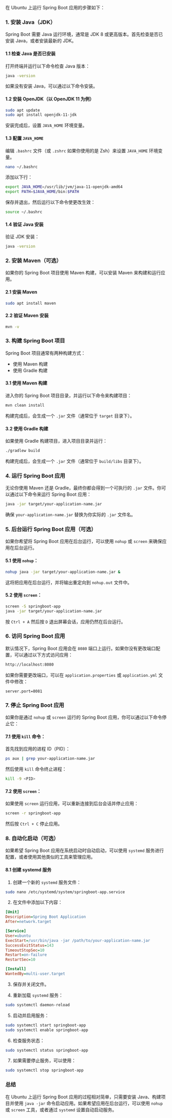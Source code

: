 在 Ubuntu 上运行 Spring Boot 应用的步骤如下：

### 1. **安装 Java（JDK）**

Spring Boot 需要 Java 运行环境，通常是 JDK 8 或更高版本。首先检查是否已安装 Java，或者安装最新的 JDK。

#### 1.1 检查 Java 是否已安装

打开终端并运行以下命令检查 Java 版本：

```bash
java -version
```

如果没有安装 Java，可以通过以下命令安装。

#### 1.2 安装 OpenJDK（以 OpenJDK 11 为例）

```bash
sudo apt update
sudo apt install openjdk-11-jdk
```

安装完成后，设置 `JAVA_HOME` 环境变量。

#### 1.3 配置 `JAVA_HOME`

编辑 `.bashrc` 文件（或 `.zshrc` 如果你使用的是 Zsh）来设置 `JAVA_HOME` 环境变量。

```bash
nano ~/.bashrc
```

添加以下行：

```bash
export JAVA_HOME=/usr/lib/jvm/java-11-openjdk-amd64
export PATH=$JAVA_HOME/bin:$PATH
```

保存并退出，然后运行以下命令使更改生效：

```bash
source ~/.bashrc
```

#### 1.4 验证 Java 安装

验证 JDK 安装：

```bash
java -version
```

### 2. **安装 Maven（可选）**

如果你的 Spring Boot 项目使用 Maven 构建，可以安装 Maven 来构建和运行应用。

#### 2.1 安装 Maven

```bash
sudo apt install maven
```

#### 2.2 验证 Maven 安装

```bash
mvn -v
```

### 3. **构建 Spring Boot 项目**

Spring Boot 项目通常有两种构建方式：

- 使用 Maven 构建
- 使用 Gradle 构建

#### 3.1 使用 Maven 构建

进入你的 Spring Boot 项目目录，并运行以下命令来构建项目：

```bash
mvn clean install
```

构建完成后，会生成一个 `.jar` 文件（通常位于 `target` 目录下）。

#### 3.2 使用 Gradle 构建

如果使用 Gradle 构建项目，进入项目目录并运行：

```bash
./gradlew build
```

构建完成后，会生成一个 `.jar` 文件（通常位于 `build/libs` 目录下）。

### 4. **运行 Spring Boot 应用**

无论你使用 Maven 还是 Gradle，最终你都会得到一个可执行的 `.jar` 文件。你可以通过以下命令来运行 Spring Boot 应用：

```bash
java -jar target/your-application-name.jar
```

确保 `your-application-name.jar` 替换为你实际的 `.jar` 文件名。

### 5. **后台运行 Spring Boot 应用（可选）**

如果你希望将 Spring Boot 应用在后台运行，可以使用 `nohup` 或 `screen` 来确保应用在后台运行。

#### 5.1 使用 `nohup`：

```bash
nohup java -jar target/your-application-name.jar &
```

这将把应用在后台运行，并将输出重定向到 `nohup.out` 文件中。

#### 5.2 使用 `screen`：

```bash
screen -S springboot-app
java -jar target/your-application-name.jar
```

按 `Ctrl + A` 然后按 `D` 退出屏幕会话，应用仍然在后台运行。

### 6. **访问 Spring Boot 应用**

默认情况下，Spring Boot 应用会在 `8080` 端口上运行。如果你没有更改端口配置，可以通过以下方式访问应用：

```bash
http://localhost:8080
```

如果你需要更改端口，可以在 `application.properties` 或 `application.yml` 文件中修改：

```properties
server.port=8081
```

### 7. **停止 Spring Boot 应用**

如果你是通过 `nohup` 或 `screen` 运行的 Spring Boot 应用，你可以通过以下命令停止它：

#### 7.1 使用 `kill` 命令：

首先找到应用的进程 ID（PID）：

```bash
ps aux | grep your-application-name.jar
```

然后使用 `kill` 命令终止进程：

```bash
kill -9 <PID>
```

#### 7.2 使用 `screen`：

如果使用 `screen` 运行应用，可以重新连接到后台会话并停止应用：

```bash
screen -r springboot-app
```

然后按 `Ctrl + C` 停止应用。

### 8. **自动化启动（可选）**

如果希望 Spring Boot 应用在系统启动时自动启动，可以使用 `systemd` 服务进行配置，或者使用其他类似的工具来管理应用。

#### 8.1 创建 systemd 服务

1. 创建一个新的 `systemd` 服务文件：

```bash
sudo nano /etc/systemd/system/springboot-app.service
```

2. 在文件中添加以下内容：

```ini
[Unit]
Description=Spring Boot Application
After=network.target

[Service]
User=ubuntu
ExecStart=/usr/bin/java -jar /path/to/your-application-name.jar
SuccessExitStatus=143
TimeoutStopSec=10
Restart=on-failure
RestartSec=10

[Install]
WantedBy=multi-user.target
```

3. 保存并关闭文件。

4. 重新加载 `systemd` 服务：

```bash
sudo systemctl daemon-reload
```

5. 启动并启用服务：

```bash
sudo systemctl start springboot-app
sudo systemctl enable springboot-app
```

6. 检查服务状态：

```bash
sudo systemctl status springboot-app
```

7. 如果需要停止服务，可以使用：

```bash
sudo systemctl stop springboot-app
```

### 总结

在 Ubuntu 上运行 Spring Boot 应用的过程相对简单，只需要安装 Java、构建项目并使用 `java -jar` 命令启动应用。如果希望应用在后台运行，可以使用 `nohup` 或 `screen` 工具，或者通过 `systemd` 设置自动启动服务。
